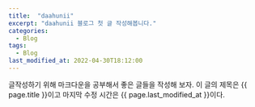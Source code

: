 ```yaml
---
title:  "daahunii"
excerpt: "daahunii 블로그 첫 글 작성해봅니다."
categories:
  - Blog
tags:
  - Blog
last_modified_at: 2022-04-30T18:12:00
---
```

글작성하기 위해 마크다운을 공부해서 
좋은 글들을 작성해 보자.
이 글의 제목은 {{ page.title }}이고
마지막 수정 시간은 {{ page.last_modified_at }}이다.
